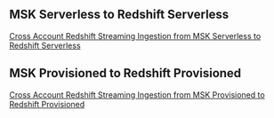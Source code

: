 ## MSK Serverless to Redshift Serverless
[Cross Account Redshift Streaming Ingestion from MSK Serverless to Redshift Serverless](./redshift-serverless-msk-serverless.md)
## MSK Provisioned to Redshift Provisioned
[Cross Account Redshift Streaming Ingestion from MSK Provisioned to Redshift Provisioned](./redshift-provisioned-msk-provisioned.md)
